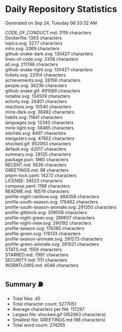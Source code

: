 # Daily Repository Statistics
Generated on Sep 24, Tuesday 06:33:32 AM  

CODE_OF_CONDUCT.md: 3119 characters  
Dockerfile: 1363 characters  
topics.svg: 3277 characters  
intro.svg: 3369 characters  
github-snake-dark.svg: 130427 characters  
lines-of-code.svg: 3308 characters  
all.svg: 211748 characters  
github-snake-light.svg: 130427 characters  
tickets.svg: 22104 characters  
achievements.svg: 26156 characters  
people.svg: 36236 characters  
github-snake.gif: 491089 characters  
notable.svg: 134509 characters  
activity.svg: 24401 characters  
reactions.svg: 10540 characters  
mine-dark.svg: 38492 characters  
habits.svg: 11841 characters  
languages.svg: 12340 characters  
mine-light.svg: 38465 characters  
starlists.svg: 8497 characters  
stargazers.svg: 47852 characters  
shocked.gif: 952063 characters  
default.svg: 42017 characters  
summary.svg: 28125 characters  
package.json: 1960 characters  
RECENT.md: 5636 characters  
GREETINGS.md: 98 characters  
pnpm-lock.yaml: 14272 characters  
LICENSE: 34523 characters  
compose.yaml: 1168 characters  
README.md: 16579 characters  
profile-night-rainbow.svg: 484358 characters  
profile-south-season.svg: 176462 characters  
profile-south-season-animate.svg: 291350 characters  
profile-gitblock.svg: 309556 characters  
profile-night-green.svg: 289607 characters  
profile-night-view.svg: 290192 characters  
profile-season.svg: 176385 characters  
profile-green.svg: 176133 characters  
profile-season-animate.svg: 291273 characters  
profile-green-animate.svg: 291021 characters  
STATS.md: 1559 characters  
STARRED.md: 7997 characters  
SECURITY.md: 1111 characters  
WORKFLOWS.md: 4046 characters  

## Summary ⛽  
- Total files: 45  
- Total character count: 5277051  
- Average characters per file: 117267  
- Largest file: shocked.gif (952063 characters)  
- Smallest file: GREETINGS.md (98 characters)  
- Total word count: 274265  
